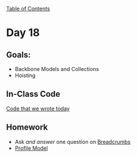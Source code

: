 [Table of Contents](/README.md)

# Day 18

## Goals:
* Backbone Models and Collections
* Hoisting

## In-Class Code
[Code that we wrote today](/notes/day-18/code)

## Homework
* Ask *and answer* one question on [Breadcrumbs](http://tiy.breadcrumbsqa.com/)
* [Profile Model](https://github.com/TIY-Austin-Front-End-Engineering/profile-model)